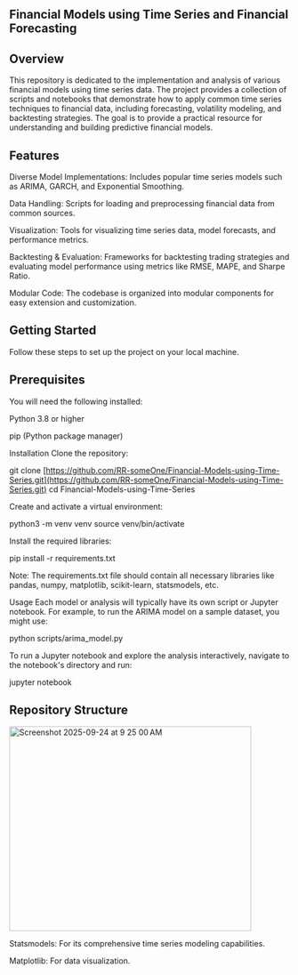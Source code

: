 ## Financial Models using Time Series and Financial Forecasting

## Overview
This repository is dedicated to the implementation and analysis of various financial models using time series data. The project provides a collection of scripts and notebooks that demonstrate how to apply common time series techniques to financial data, including forecasting, volatility modeling, and backtesting strategies. The goal is to provide a practical resource for understanding and building predictive financial models.

## Features
Diverse Model Implementations: Includes popular time series models such as ARIMA, GARCH, and Exponential Smoothing.

Data Handling: Scripts for loading and preprocessing financial data from common sources.

Visualization: Tools for visualizing time series data, model forecasts, and performance metrics.

Backtesting & Evaluation: Frameworks for backtesting trading strategies and evaluating model performance using metrics like RMSE, MAPE, and Sharpe Ratio.

Modular Code: The codebase is organized into modular components for easy extension and customization.

## Getting Started
Follow these steps to set up the project on your local machine.

## Prerequisites
You will need the following installed:

Python 3.8 or higher

pip (Python package manager)

Installation
Clone the repository:

git clone [https://github.com/RR-someOne/Financial-Models-using-Time-Series.git](https://github.com/RR-someOne/Financial-Models-using-Time-Series.git)
cd Financial-Models-using-Time-Series

Create and activate a virtual environment:

python3 -m venv venv
source venv/bin/activate

Install the required libraries:

pip install -r requirements.txt

Note: The requirements.txt file should contain all necessary libraries like pandas, numpy, matplotlib, scikit-learn, statsmodels, etc.

Usage
Each model or analysis will typically have its own script or Jupyter notebook. For example, to run the ARIMA model on a sample dataset, you might use:

python scripts/arima_model.py

To run a Jupyter notebook and explore the analysis interactively, navigate to the notebook's directory and run:

jupyter notebook

## Repository Structure

<img width="435" height="368" alt="Screenshot 2025-09-24 at 9 25 00 AM" src="https://github.com/user-attachments/assets/e4ffe2f4-bec1-4ec9-806c-aa900f5be40b" />


Statsmodels: For its comprehensive time series modeling capabilities.

Matplotlib: For data visualization.
